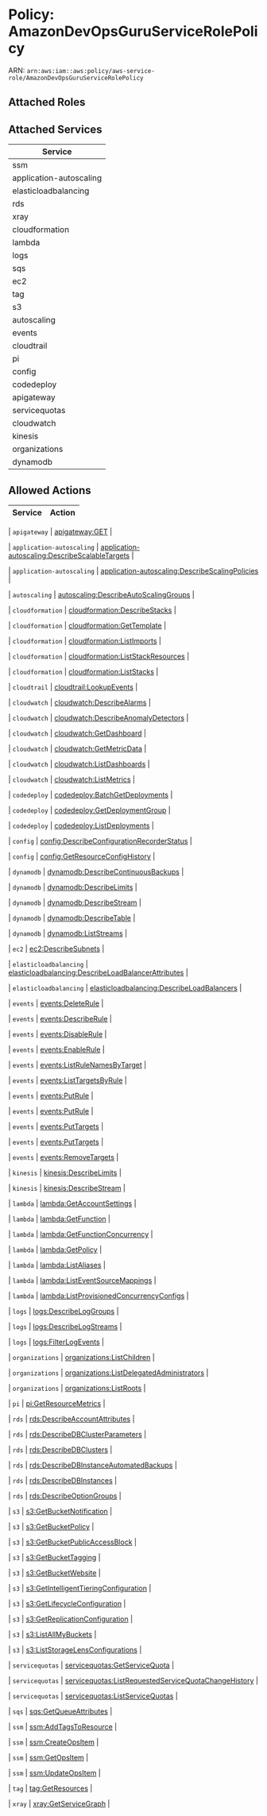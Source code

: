 # Policy: AmazonDevOpsGuruServiceRolePolicy

ARN: `arn:aws:iam::aws:policy/aws-service-role/AmazonDevOpsGuruServiceRolePolicy`

## Attached Roles

## Attached Services

| Service |
|---------|
| ssm |
| application-autoscaling |
| elasticloadbalancing |
| rds |
| xray |
| cloudformation |
| lambda |
| logs |
| sqs |
| ec2 |
| tag |
| s3 |
| autoscaling |
| events |
| cloudtrail |
| pi |
| config |
| codedeploy |
| apigateway |
| servicequotas |
| cloudwatch |
| kinesis |
| organizations |
| dynamodb |

## Allowed Actions

| Service | Action |
|:-------:|--------|

| `apigateway` | [apigateway:GET](../actions.md#apigateway:get) |

| `application-autoscaling` | [application-autoscaling:DescribeScalableTargets](../actions.md#application-autoscaling:describescalabletargets) |

| `application-autoscaling` | [application-autoscaling:DescribeScalingPolicies](../actions.md#application-autoscaling:describescalingpolicies) |

| `autoscaling` | [autoscaling:DescribeAutoScalingGroups](../actions.md#autoscaling:describeautoscalinggroups) |

| `cloudformation` | [cloudformation:DescribeStacks](../actions.md#cloudformation:describestacks) |

| `cloudformation` | [cloudformation:GetTemplate](../actions.md#cloudformation:gettemplate) |

| `cloudformation` | [cloudformation:ListImports](../actions.md#cloudformation:listimports) |

| `cloudformation` | [cloudformation:ListStackResources](../actions.md#cloudformation:liststackresources) |

| `cloudformation` | [cloudformation:ListStacks](../actions.md#cloudformation:liststacks) |

| `cloudtrail` | [cloudtrail:LookupEvents](../actions.md#cloudtrail:lookupevents) |

| `cloudwatch` | [cloudwatch:DescribeAlarms](../actions.md#cloudwatch:describealarms) |

| `cloudwatch` | [cloudwatch:DescribeAnomalyDetectors](../actions.md#cloudwatch:describeanomalydetectors) |

| `cloudwatch` | [cloudwatch:GetDashboard](../actions.md#cloudwatch:getdashboard) |

| `cloudwatch` | [cloudwatch:GetMetricData](../actions.md#cloudwatch:getmetricdata) |

| `cloudwatch` | [cloudwatch:ListDashboards](../actions.md#cloudwatch:listdashboards) |

| `cloudwatch` | [cloudwatch:ListMetrics](../actions.md#cloudwatch:listmetrics) |

| `codedeploy` | [codedeploy:BatchGetDeployments](../actions.md#codedeploy:batchgetdeployments) |

| `codedeploy` | [codedeploy:GetDeploymentGroup](../actions.md#codedeploy:getdeploymentgroup) |

| `codedeploy` | [codedeploy:ListDeployments](../actions.md#codedeploy:listdeployments) |

| `config` | [config:DescribeConfigurationRecorderStatus](../actions.md#config:describeconfigurationrecorderstatus) |

| `config` | [config:GetResourceConfigHistory](../actions.md#config:getresourceconfighistory) |

| `dynamodb` | [dynamodb:DescribeContinuousBackups](../actions.md#dynamodb:describecontinuousbackups) |

| `dynamodb` | [dynamodb:DescribeLimits](../actions.md#dynamodb:describelimits) |

| `dynamodb` | [dynamodb:DescribeStream](../actions.md#dynamodb:describestream) |

| `dynamodb` | [dynamodb:DescribeTable](../actions.md#dynamodb:describetable) |

| `dynamodb` | [dynamodb:ListStreams](../actions.md#dynamodb:liststreams) |

| `ec2` | [ec2:DescribeSubnets](../actions.md#ec2:describesubnets) |

| `elasticloadbalancing` | [elasticloadbalancing:DescribeLoadBalancerAttributes](../actions.md#elasticloadbalancing:describeloadbalancerattributes) |

| `elasticloadbalancing` | [elasticloadbalancing:DescribeLoadBalancers](../actions.md#elasticloadbalancing:describeloadbalancers) |

| `events` | [events:DeleteRule](../actions.md#events:deleterule) |

| `events` | [events:DescribeRule](../actions.md#events:describerule) |

| `events` | [events:DisableRule](../actions.md#events:disablerule) |

| `events` | [events:EnableRule](../actions.md#events:enablerule) |

| `events` | [events:ListRuleNamesByTarget](../actions.md#events:listrulenamesbytarget) |

| `events` | [events:ListTargetsByRule](../actions.md#events:listtargetsbyrule) |

| `events` | [events:PutRule](../actions.md#events:putrule) |

| `events` | [events:PutRule](../actions.md#events:putrule) |

| `events` | [events:PutTargets](../actions.md#events:puttargets) |

| `events` | [events:PutTargets](../actions.md#events:puttargets) |

| `events` | [events:RemoveTargets](../actions.md#events:removetargets) |

| `kinesis` | [kinesis:DescribeLimits](../actions.md#kinesis:describelimits) |

| `kinesis` | [kinesis:DescribeStream](../actions.md#kinesis:describestream) |

| `lambda` | [lambda:GetAccountSettings](../actions.md#lambda:getaccountsettings) |

| `lambda` | [lambda:GetFunction](../actions.md#lambda:getfunction) |

| `lambda` | [lambda:GetFunctionConcurrency](../actions.md#lambda:getfunctionconcurrency) |

| `lambda` | [lambda:GetPolicy](../actions.md#lambda:getpolicy) |

| `lambda` | [lambda:ListAliases](../actions.md#lambda:listaliases) |

| `lambda` | [lambda:ListEventSourceMappings](../actions.md#lambda:listeventsourcemappings) |

| `lambda` | [lambda:ListProvisionedConcurrencyConfigs](../actions.md#lambda:listprovisionedconcurrencyconfigs) |

| `logs` | [logs:DescribeLogGroups](../actions.md#logs:describeloggroups) |

| `logs` | [logs:DescribeLogStreams](../actions.md#logs:describelogstreams) |

| `logs` | [logs:FilterLogEvents](../actions.md#logs:filterlogevents) |

| `organizations` | [organizations:ListChildren](../actions.md#organizations:listchildren) |

| `organizations` | [organizations:ListDelegatedAdministrators](../actions.md#organizations:listdelegatedadministrators) |

| `organizations` | [organizations:ListRoots](../actions.md#organizations:listroots) |

| `pi` | [pi:GetResourceMetrics](../actions.md#pi:getresourcemetrics) |

| `rds` | [rds:DescribeAccountAttributes](../actions.md#rds:describeaccountattributes) |

| `rds` | [rds:DescribeDBClusterParameters](../actions.md#rds:describedbclusterparameters) |

| `rds` | [rds:DescribeDBClusters](../actions.md#rds:describedbclusters) |

| `rds` | [rds:DescribeDBInstanceAutomatedBackups](../actions.md#rds:describedbinstanceautomatedbackups) |

| `rds` | [rds:DescribeDBInstances](../actions.md#rds:describedbinstances) |

| `rds` | [rds:DescribeOptionGroups](../actions.md#rds:describeoptiongroups) |

| `s3` | [s3:GetBucketNotification](../actions.md#s3:getbucketnotification) |

| `s3` | [s3:GetBucketPolicy](../actions.md#s3:getbucketpolicy) |

| `s3` | [s3:GetBucketPublicAccessBlock](../actions.md#s3:getbucketpublicaccessblock) |

| `s3` | [s3:GetBucketTagging](../actions.md#s3:getbuckettagging) |

| `s3` | [s3:GetBucketWebsite](../actions.md#s3:getbucketwebsite) |

| `s3` | [s3:GetIntelligentTieringConfiguration](../actions.md#s3:getintelligenttieringconfiguration) |

| `s3` | [s3:GetLifecycleConfiguration](../actions.md#s3:getlifecycleconfiguration) |

| `s3` | [s3:GetReplicationConfiguration](../actions.md#s3:getreplicationconfiguration) |

| `s3` | [s3:ListAllMyBuckets](../actions.md#s3:listallmybuckets) |

| `s3` | [s3:ListStorageLensConfigurations](../actions.md#s3:liststoragelensconfigurations) |

| `servicequotas` | [servicequotas:GetServiceQuota](../actions.md#servicequotas:getservicequota) |

| `servicequotas` | [servicequotas:ListRequestedServiceQuotaChangeHistory](../actions.md#servicequotas:listrequestedservicequotachangehistory) |

| `servicequotas` | [servicequotas:ListServiceQuotas](../actions.md#servicequotas:listservicequotas) |

| `sqs` | [sqs:GetQueueAttributes](../actions.md#sqs:getqueueattributes) |

| `ssm` | [ssm:AddTagsToResource](../actions.md#ssm:addtagstoresource) |

| `ssm` | [ssm:CreateOpsItem](../actions.md#ssm:createopsitem) |

| `ssm` | [ssm:GetOpsItem](../actions.md#ssm:getopsitem) |

| `ssm` | [ssm:UpdateOpsItem](../actions.md#ssm:updateopsitem) |

| `tag` | [tag:GetResources](../actions.md#tag:getresources) |

| `xray` | [xray:GetServiceGraph](../actions.md#xray:getservicegraph) |
